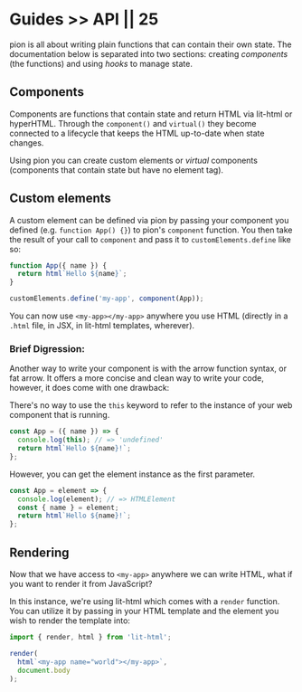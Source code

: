 # Guides >> API || 25

pion is all about writing plain functions that can contain their own state. The documentation below is separated into two sections: creating _components_ (the functions) and using _hooks_ to manage state.

## Components

Components are functions that contain state and return HTML via lit-html or hyperHTML. Through the `component()` and `virtual()` they become connected to a lifecycle that keeps the HTML up-to-date when state changes.

Using pion you can create custom elements or _virtual_ components (components that contain state but have no element tag).

## Custom elements

A custom element can be defined via pion by passing your component you defined (e.g. `function App() {}`) to pion's `component` function. You then take the result of your call to `component` and pass it to `customElements.define` like so:

```js
function App({ name }) {
  return html`Hello ${name}`;
}

customElements.define('my-app', component(App));
```

You can now use `<my-app></my-app>` anywhere you use HTML (directly in a `.html` file, in JSX, in lit-html templates, wherever).

### Brief Digression:

Another way to write your component is with the arrow function syntax, or fat arrow. It offers a more concise and clean way to write your code, however, it does come with one drawback:

There's no way to use the `this` keyword to refer to the instance of your web component that is running.

```js
const App = ({ name }) => {
  console.log(this); // => 'undefined'
  return html`Hello ${name}!`;
};
```

However, you can get the element instance as the first parameter.

```js
const App = element => {
  console.log(element); // => HTMLElement
  const { name } = element;
  return html`Hello ${name}!`;
};
```

## Rendering

Now that we have access to `<my-app>` anywhere we can write HTML, what if you want to render it from JavaScript?

In this instance, we're using lit-html which comes with a `render` function. You can utilize it by passing in your HTML template and the element you wish to render the template into:

```js
import { render, html } from 'lit-html';

render(
  html`<my-app name="world"></my-app>`,
  document.body
);
```
